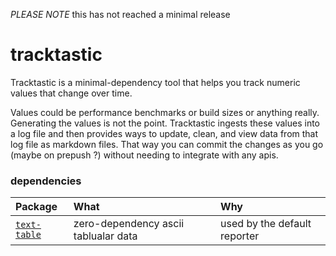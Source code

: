 _PLEASE NOTE_ this has not reached a minimal release

# tracktastic

Tracktastic is a minimal-dependency tool that helps you track numeric values that change over time.

Values could be performance benchmarks or build sizes or anything really. Generating the values is not the point. Tracktastic ingests these values into a log file and then provides ways to update, clean, and view data from that log file as markdown files. That way you can commit the changes as you go (maybe on prepush ?) without needing to integrate with any apis.

### dependencies

|Package|What|Why
|:----|:---|:---|
|[`text-table`](https://www.npmjs.com/package/text-table)| zero-dependency ascii tablualar data | used by the default reporter|
